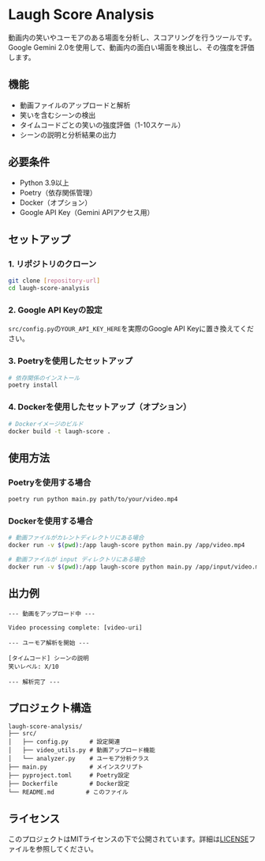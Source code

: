 # Laugh Score Analysis

動画内の笑いやユーモアのある場面を分析し、スコアリングを行うツールです。Google Gemini 2.0を使用して、動画内の面白い場面を検出し、その強度を評価します。

## 機能

- 動画ファイルのアップロードと解析
- 笑いを含むシーンの検出
- タイムコードごとの笑いの強度評価（1-10スケール）
- シーンの説明と分析結果の出力

## 必要条件

- Python 3.9以上
- Poetry（依存関係管理）
- Docker（オプション）
- Google API Key（Gemini APIアクセス用）

## セットアップ

### 1. リポジトリのクローン

```bash
git clone [repository-url]
cd laugh-score-analysis
```

### 2. Google API Keyの設定

`src/config.py`の`YOUR_API_KEY_HERE`を実際のGoogle API Keyに置き換えてください。

### 3. Poetryを使用したセットアップ

```bash
# 依存関係のインストール
poetry install
```

### 4. Dockerを使用したセットアップ（オプション）

```bash
# Dockerイメージのビルド
docker build -t laugh-score .
```

## 使用方法

### Poetryを使用する場合

```bash
poetry run python main.py path/to/your/video.mp4
```

### Dockerを使用する場合

```bash
# 動画ファイルがカレントディレクトリにある場合
docker run -v $(pwd):/app laugh-score python main.py /app/video.mp4

# 動画ファイルが input ディレクトリにある場合
docker run -v $(pwd):/app laugh-score python main.py /app/input/video.mp4
```

## 出力例

```
--- 動画をアップロード中 ---

Video processing complete: [video-uri]

--- ユーモア解析を開始 ---

[タイムコード] シーンの説明
笑いレベル: X/10

--- 解析完了 ---
```

## プロジェクト構造

```
laugh-score-analysis/
├── src/
│   ├── config.py      # 設定関連
│   ├── video_utils.py # 動画アップロード機能
│   └── analyzer.py    # ユーモア分析クラス
├── main.py            # メインスクリプト
├── pyproject.toml     # Poetry設定
├── Dockerfile         # Docker設定
└── README.md         # このファイル
```

## ライセンス

このプロジェクトはMITライセンスの下で公開されています。詳細は[LICENSE](LICENSE)ファイルを参照してください。
